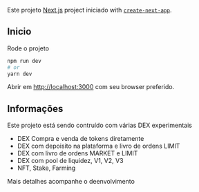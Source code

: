 Este projeto [Next.js](https://nextjs.org/) project iniciado with [`create-next-app`](https://github.com/vercel/next.js/tree/canary/packages/create-next-app).

## Inicio

Rode o projeto

```bash
npm run dev
# or
yarn dev
```

Abrir em [http://localhost:3000](http://localhost:3000) com seu browser preferido.

## Informações

Este projeto está sendo contruído com várias DEX experimentais
  - DEX Compra e venda de tokens diretamente
  - DEX com depoisito na plataforma e livro de ordens LIMIT
  - DEX com livro de ordens MARKET e LIMIT
  - DEX com pool de liquidez, V1, V2, V3
  - NFT, Stake, Farming 
 
Mais detalhes acompanhe o deenvolvimento
